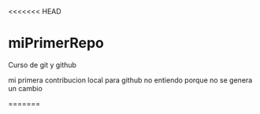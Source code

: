 <<<<<<< HEAD
# miPrimerRepo
Curso de git y github

mi primera contribucion local para github
no entiendo porque no se genera un cambio

=======

